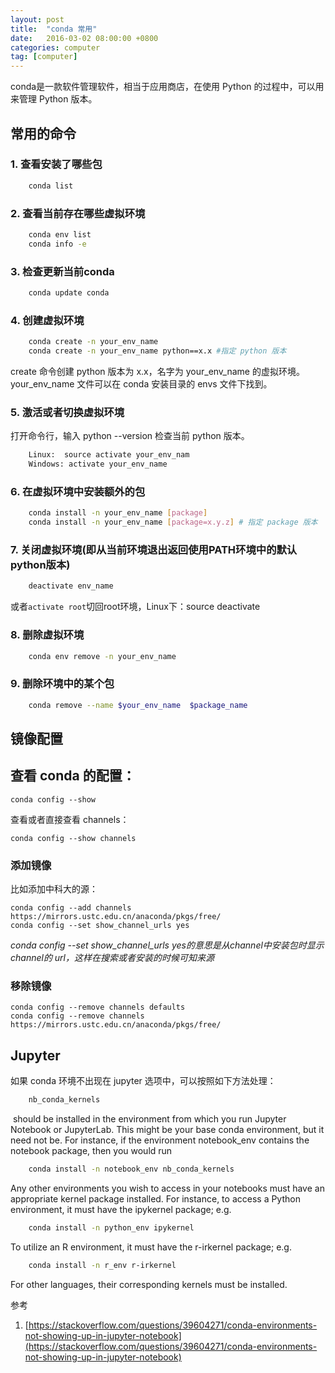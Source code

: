 ```yaml
---
layout: post
title:  "conda 常用"
date:   2016-03-02 08:00:00 +0800
categories: computer
tag: [computer]
---
```


conda是一款软件管理软件，相当于应用商店，在使用 Python 的过程中，可以用来管理 Python 版本。

## 常用的命令

### 1. 查看安装了哪些包


```bash
    conda list
```

### 2. 查看当前存在哪些虚拟环境

```bash
    conda env list 
    conda info -e
```

### 3. 检查更新当前conda


```bash
    conda update conda
```

### 4. 创建虚拟环境


```bash
    conda create -n your_env_name
    conda create -n your_env_name python==x.x #指定 python 版本
```

create 命令创建 python 版本为 x.x，名字为 your_env_name 的虚拟环境。your_env_name 文件可以在 conda 安装目录的 envs 文件下找到。

### 5. 激活或者切换虚拟环境

打开命令行，输入 python --version 检查当前 python 版本。

```bash
    Linux:  source activate your_env_nam
    Windows: activate your_env_name
```

### 6. 在虚拟环境中安装额外的包

```bash
    conda install -n your_env_name [package]
    conda install -n your_env_name [package=x.y.z] # 指定 package 版本
```

### 7. 关闭虚拟环境(即从当前环境退出返回使用PATH环境中的默认python版本)

```bash
    deactivate env_name
```

或者`activate root`切回root环境，Linux下：source deactivate 

### 8. 删除虚拟环境

```bash
    conda env remove -n your_env_name
```

### 9. 删除环境中的某个包

```bash
    conda remove --name $your_env_name  $package_name
```

## 镜像配置

## 查看 conda 的配置：

```shell
conda config --show
```

查看或者直接查看 channels：

```shell
conda config --show channels
```

### 添加镜像

比如添加中科大的源：

```shell
conda config --add channels https://mirrors.ustc.edu.cn/anaconda/pkgs/free/
conda config --set show_channel_urls yes
```

*conda config --set show_channel_urls yes的意思是从channel中安装包时显示channel的 url，这样在搜索或者安装的时候可知来源*

### 移除镜像
```shell
conda config --remove channels defaults
conda config --remove channels https://mirrors.ustc.edu.cn/anaconda/pkgs/free/
```

## Jupyter

如果 conda 环境不出现在 jupyter 选项中，可以按照如下方法处理：

```bash
    nb_conda_kernels
```

 should be installed in the environment from which you run Jupyter Notebook or JupyterLab. This might be your base conda environment, but it need not be. For instance, if the environment notebook_env contains the notebook package, then you would run

```bash
    conda install -n notebook_env nb_conda_kernels
```

Any other environments you wish to access in your notebooks must have an appropriate kernel package installed. For instance, to access a Python environment, it must have the ipykernel package; e.g.

```bash
    conda install -n python_env ipykernel
```

To utilize an R environment, it must have the r-irkernel package; e.g.

```bash
    conda install -n r_env r-irkernel
```

For other languages, their corresponding kernels must be installed.

参考

1. [https://stackoverflow.com/questions/39604271/conda-environments-not-showing-up-in-jupyter-notebook](https://stackoverflow.com/questions/39604271/conda-environments-not-showing-up-in-jupyter-notebook)
